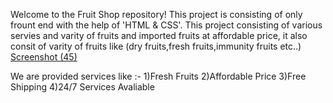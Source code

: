Welcome to the Fruit Shop repository! 
This project is consisting of only frount end with the help of 'HTML & CSS'.
This project consisting  of various servies and varity of fruits and imported fruits at affordable price, it also consit of varity of fruits like (dry fruits,fresh fruits,immunity fruits etc..)
[Screenshot (45)](https://github.com/user-attachments/assets/472065ab-5890-442f-a7f8-f35a86026689)

We are provided services like :-
1)Fresh Fruits
2)Affordable Price
3)Free Shipping
4)24/7 Services Avaliable


